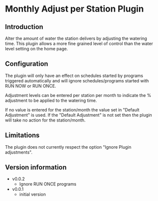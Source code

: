 # Monthly Adjust per Station Plugin

## Introduction

Alter the amount of water the station delivers by adjusting the
watering time. This plugin allows a more fine grained level of control
than the water level setting on the home page.

## Configuration

The plugin will only have an effect on schedules started by programs
triggered automatically and will ignore schedules/programs started with RUN
NOW or RUN ONCE.

Adjustment levels can be entered per station per month to indicate
the % adjustment to be applied to the watering time.

If no value is entered for the station/month the value set in "Default
Adjustment" is used. If the "Default Adjustment" is not set then the
plugin will take no action for the station/month.

## Limitations

The plugin does not currently respect the option "Ignore Plugin adjustments".

## Version information

- v0.0.2
  - Ignore RUN ONCE programs
- v0.0.1
  - initial version

